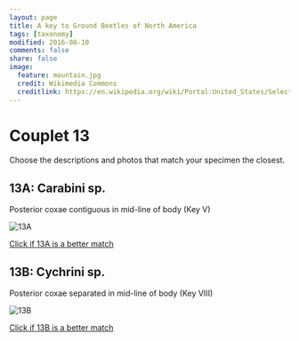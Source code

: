 ```yaml
---
layout: page
title: A key to Ground Beetles of North America
tags: [taxonomy]
modified: 2016-08-10
comments: false
share: false
image:
  feature: mountain.jpg
  credit: Wikimedia Commons
  creditlink: https://en.wikipedia.org/wiki/Portal:United_States/Selected_panorama#/media/File:Mount_Ellinor,_Mount_Washington_Panorama.jpg
---
```


# Couplet 13


Choose the descriptions and photos that match your specimen the closest. 

## 13A: Carabini sp. 

Posterior coxae contiguous in mid-line of body (Key V)

![13A](//klevan.github.io/images/keyfigs/Key1_13_13A.png)

[Click if 13A is a better match](https://en.wikipedia.org/wiki/Carabini)


## 13B: Cychrini sp. 

Posterior coxae separated in mid-line of body (Key VIII)

![13B](//klevan.github.io/images/keyfigs/Key1_13_13B.png)

[Click if 13B is a better match](https://en.wikipedia.org/wiki/Cychrini)

